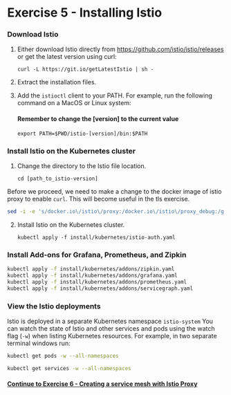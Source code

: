 # Exercise 5 - Installing Istio

### Download Istio

1. Either download Istio directly from https://github.com/istio/istio/releases or get the latest version using curl:

   ```
   curl -L https://git.io/getLatestIstio | sh -
   ```

2. Extract the installation files.
   
3. Add the `istioctl` client to your PATH. For example, run the following command on a MacOS or Linux system:   
   
   #### Remember to change the [version] to the current value

   ```
   export PATH=$PWD/istio-[version]/bin:$PATH
   ```

### Install Istio on the Kubernetes cluster

1. Change the directory to the Istio file location.

   ```
   cd [path_to_istio-version]
   ```
Before we proceed, we need to make a change to the docker image of istio proxy to enable `curl`. This will become useful in the tls exercise.

```sh
sed -i -e 's/docker.io\/istio\/proxy:/docker.io\/istio\/proxy_debug:/g' install/kubernetes/istio-auth.yaml 
```

2. Install Istio on the Kubernetes cluster.

   ```
   kubectl apply -f install/kubernetes/istio-auth.yaml
   ```

### Install Add-ons for Grafana, Prometheus, and Zipkin

```sh
kubectl apply -f install/kubernetes/addons/zipkin.yaml
kubectl apply -f install/kubernetes/addons/grafana.yaml
kubectl apply -f install/kubernetes/addons/prometheus.yaml
kubectl apply -f install/kubernetes/addons/servicegraph.yaml
```

### View the Istio deployments

Istio is deployed in a separate Kubernetes namespace `istio-system`  You can watch the state of Istio and other services and pods using the watch flag (`-w`) when listing Kubernetes resources. For example, in two separate terminal windows run:

```sh
kubectl get pods -w --all-namespaces
```
```sh
kubectl get services -w --all-namespaces
```

#### [Continue to Exercise 6 - Creating a service mesh with Istio Proxy](../exercise-6/README.md)

